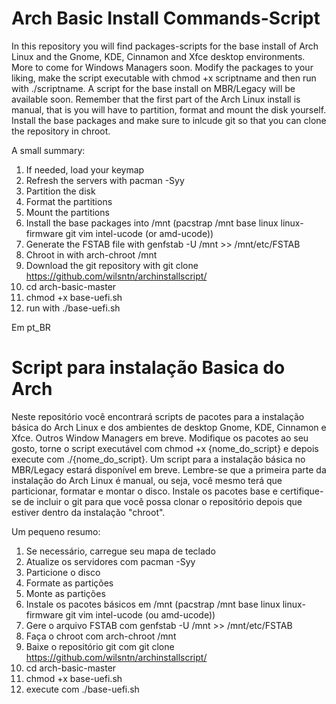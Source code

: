 # Arch Basic Install Commands-Script

In this repository you will find packages-scripts for the base install of Arch Linux and the Gnome, KDE, Cinnamon and Xfce desktop environments. More to come for Windows Managers soon.
Modify the packages to your liking, make the script executable with chmod +x scriptname and then run with ./scriptname.
A script for the base install on MBR/Legacy will be available soon.
Remember that the first part of the Arch Linux install is manual, that is you will have to partition, format and mount the disk yourself. Install the base packages and make sure to inlcude git so that you can clone the repository in chroot.

A small summary:

1. If needed, load your keymap
2. Refresh the servers with pacman -Syy
3. Partition the disk
4. Format the partitions
5. Mount the partitions
6. Install the base packages into /mnt (pacstrap /mnt base linux linux-firmware git vim intel-ucode (or amd-ucode))
7. Generate the FSTAB file with genfstab -U /mnt >> /mnt/etc/FSTAB
8. Chroot in with arch-chroot /mnt
9. Download the git repository with git clone https://github.com/wilsntn/archinstallscript/
10. cd arch-basic-master
11. chmod +x base-uefi.sh
12. run with ./base-uefi.sh

Em pt_BR

# Script para instalação Basica do Arch

Neste repositório você encontrará scripts de pacotes para a instalação básica do Arch Linux e dos ambientes de desktop Gnome, KDE, Cinnamon e Xfce. 
Outros Window Managers em breve.
Modifique os pacotes ao seu gosto, torne o script executável com chmod +x {nome_do_script} e depois execute com ./{nome_do_script}.
Um script para a instalação básica no MBR/Legacy estará disponível em breve.
Lembre-se que a primeira parte da instalação do Arch Linux é manual, ou seja, você mesmo terá que particionar, formatar e montar o disco. Instale os pacotes base e certifique-se de incluir o git para que você possa clonar o repositório depois que estiver dentro da instalação "chroot".

Um pequeno resumo:

1. Se necessário, carregue seu mapa de teclado
2. Atualize os servidores com pacman -Syy
3. Particione o disco
4. Formate as partições
5. Monte as partições
6. Instale os pacotes básicos em /mnt (pacstrap /mnt base linux linux-firmware git vim intel-ucode (ou amd-ucode))
7. Gere o arquivo FSTAB com genfstab -U /mnt >> /mnt/etc/FSTAB
8. Faça o chroot com arch-chroot /mnt
9. Baixe o repositório git com git clone https://github.com/wilsntn/archinstallscript/
10. cd arch-basic-master
11. chmod +x base-uefi.sh
12. execute com ./base-uefi.sh

